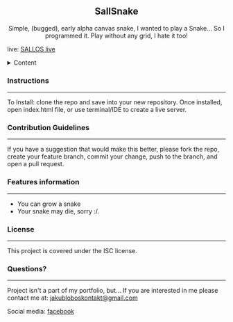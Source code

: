 

  <h2 align="center">SallSnake</h2>  
  <p align="center">Simple, (bugged), early alpha canvas snake, I wanted to play a Snake... So I programmed it. Play without any grid, I hate it too!</p>
  <p>live: <a href="https://sweet-halva-a20984.netlify.app/" target="_blank" rel="noopener">SALLOS live</a>
  
  <details>
    <summary>Content</summary>
    <ol>
      <li>
        <a href="#instructions">Installation Instructions</a>
      </li>
      <li><a href="#usage">Usage Information</a></li>
      <li><a href="#contributing">Contribution Guidelines</a></li>
      <li><a href="#features">Features list</a></li>
      <li><a href="#questions">Questions, and contact</a></li>
    </ol>
  </details>
  
  <h3 id="instructions">Instructions</h3>
  <hr>
  <p>To Install: clone the repo and save into your new repository. Once installed, open index.html file, or use terminal/IDE to create a live server.</p>
  
  <h3 id="contributing">Contribution Guidelines</h3>
  <hr>
  <p>If you have a suggestion that would make this better, please fork the repo, create your feature branch, commit your change, push to the branch, and open a pull request.</p>
  
  <h3 id="features">Features information</h3>
  <hr>
    <ul>
    <li>You can grow a snake</li>
    <li>Your snake may die, sorry :/.</li>
  </ul>
  
  <h3 id="license">License</h3>
  <hr>
  <p>This project is covered under the ISC license.</p>

  
  <h3 id="questions">Questions?</h3>
  <hr>
  <p>Project isn't a part of my portfolio, but... If you are interested in me please contact me at: <a href="mailto:jakubloboskontakt@gmail.com">jakubloboskontakt@gmail.com</a></p>
  <p>Social media: <a href="https://www.facebook.com/profile.php?id=100014322582448" target="_blank" rel="noopener">facebook</a></p>
